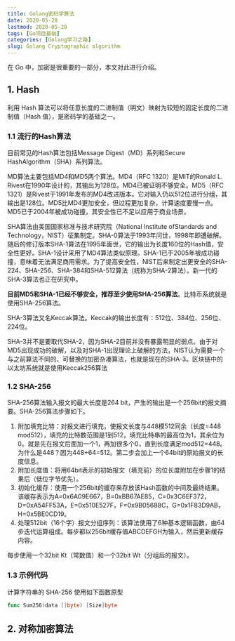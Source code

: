 ```yaml
---
title: Golang密码学算法
date: 2020-05-28
lastmod: 2020-05-28
tags: [Go项目基础]
categories: [Golang学习之路]
slug: Golang Cryptographic algorithm 
---
```


在 Go 中，加密是很重要的一部分，本文对此进行介绍。

<!--more-->

## 1. Hash

利用 Hash 算法可以将任意长度的二进制值（明文）映射为较短的固定长度的二进制值（Hash 值），是密码学的基础之一。

### 1.1 流行的Hash算法

目前常见的Hash算法包括Message Digest（MD）系列和Secure HashAlgorithm（SHA）系列算法。

MD算法主要包括MD4和MD5两个算法。MD4（RFC 1320）是MIT的Ronald L. Rivest在1990年设计的，其输出为128位。MD4已被证明不够安全。MD5（RFC 1321）是Rivest于1991年发布的MD4改进版本。它对输入仍以512位进行分组，其输出是128位。MD5比MD4更加安全，但过程更加复杂，计算速度要慢一点。MD5已于2004年被成功碰撞，其安全性已不足以应用于商业场景。

SHA算法由美国国家标准与技术研究院（National Institute ofStandards and Technology，NIST）征集制定。SHA-0算法于1993年问世，1998年即遭破解。随后的修订版本SHA-1算法在1995年面世，它的输出为长度160位的Hash值，安全性更好。SHA-1设计采用了MD4算法类似原理。SHA-1已于2005年被成功碰撞，意味着无法满足商用需求。为了提高安全性，NIST后来制定出更安全的SHA-224、SHA-256、SHA-384和SHA-512算法（统称为SHA-2算法）。新一代的SHA-3算法也正在研究中。

**目前MD5和SHA-1已经不够安全，推荐至少使用SHA-256算法**。比特币系统就是使用SHA-256算法。

SHA-3算法又名Keccak算法。Keccak的输出长度有：512位、384位、256位、224位。

SHA-3并不是要取代SHA-2，因为SHA-2目前并没有暴露明显的弱点。由于对MD5出现成功的破解，以及对SHA-1出现理论上破解的方法，NIST认为需要一个与之前算法不同的、可替换的加密杂凑算法，也就是现在的SHA-3。区块链中的以太坊系统就是使用Keccak256算法

### 1.2 SHA-256

SHA-256算法输入报文的最大长度是264 bit，产生的输出是一个256bit的报文摘要。SHA-256算法步骤如下。

1. 附加填充比特：对报文进行填充，使报文长度与448模512同余（长度=448 mod512），填充的比特数范围是1到512，填充比特串的最高位为1，其余位为0。就是先在报文后面加一个1，再加很多个0，直到长度满足mod512=448。为什么是448？因为448+64=512。第二步会加上一个64bit的原始报文的长度信息。
2. 附加长度值：将用64bit表示的初始报文（填充前）的位长度附加在步骤1的结果后（低位字节优先）。
3. 初始化缓存：使用一个256bit的缓存来存放该Hash函数的中间及最终结果。该缓存表示为A=0x6A09E667，B=0xBB67AE85，C=0x3C6EF372，D=0xA54FF53A，E=0x510E527F，F=0x9B05688C，G=0x1F83D9AB，H=0x5BE0CD19。
4. 处理512bit（16个字）报文分组序列：该算法使用了6种基本逻辑函数，由64步迭代运算组成。每步都以256bit缓存值ABCDEFGH为输入，然后更新缓存内容。

每步使用一个32bit Kt（常数值）和一个32bit Wt（分组后的报文）。

### 1.3 示例代码

计算字符串的 SHA-256 使用如下函数原型

```go
func Sum256(data []byte) [Size]byte
```



## 2. 对称加密算法

